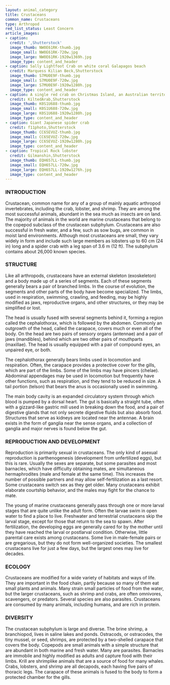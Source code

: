 ```yaml
---
layout: animal_category
title: Crustaceans
common_name: Crustaceans
type: Arthropod
red_list_status: Least Concern
article_images:
- caption: 
  credit: ',Shutterstock'
  image_thumb: NW0E61RK-thumb.jpg
  image_small: NW0E61RK-720w.jpg
  image_large: NW0E61RK-1920w1369h.jpg
  image_type: content_and_header
- caption: Sally Lightfoot Crab on white coral Galapagos beach
  credit: Marquess Kilian Beck,Shutterstock
  image_thumb: S7MU0E9F-thumb.jpg
  image_small: S7MU0E9F-720w.jpg
  image_large: S7MU0E9F-1920w1280h.jpg
  image_type: content_and_header
- caption: A single red crab on Christmas Island, an Australian territory in the Indian Ocean
  credit: KiltedArab,Shutterstock
  image_thumb: K0S1U688-thumb.jpg
  image_small: K0S1U688-720w.jpg
  image_large: K0S1U688-1920w1280h.jpg
  image_type: content_and_header
- caption: Giant Japanese spider crab
  credit: f11photo,Shutterstock
  image_thumb: CC65EVUZ-thumb.jpg
  image_small: CC65EVUZ-720w.jpg
  image_large: CC65EVUZ-1920w1280h.jpg
  image_type: content_and_header
- caption: Tropical Rock lobster
  credit: Gilmanshin,Shutterstock
  image_thumb: EQH657LL-thumb.jpg
  image_small: EQH657LL-720w.jpg
  image_large: EQH657LL-1920w1276h.jpg
  image_type: content_and_header
---
```


### INTRODUCTION 

Crustacean, common name for any of a group of mainly aquatic arthropod invertebrates, including the crab, lobster, and shrimp. They are among the most successful animals, abundant in the sea much as insects are on land. The majority of animals in the world are marine crustaceans that belong to the copepod subclass of the crustacean subphylum. Crustaceans are also successful in fresh water, and a few, such as sow bugs, are common in moist land environments. Although most crustaceans are small, they vary widely in form and include such large members as lobsters up to 60 cm (24 in) long and a spider crab with a leg span of 3.6 m (12 ft). The subphylum contains about 26,000 known species.

### STRUCTURE 

Like all arthropods, crustaceans have an external skeleton (exoskeleton) and a body made up of a series of segments. Each of these segments generally bears a pair of branched limbs. In the course of evolution, the segments and other parts of the body have become specialized. The limbs, used in respiration, swimming, crawling, and feeding, may be highly modified as jaws, reproductive organs, and other structures, or they may be simplified or lost.

The head is usually fused with several segments behind it, forming a region called the cephalothorax, which is followed by the abdomen. Commonly an outgrowth of the head, called the carapace, covers much or even all of the body. On the head are two pairs of sensory organs (antennae) and a pair of jaws (mandibles), behind which are two other pairs of mouthparts (maxillae). The head is usually equipped with a pair of compound eyes, an unpaired eye, or both.

The cephalothorax generally bears limbs used in locomotion and respiration. Often, the carapace provides a protective cover for the gills, which are part of the limbs. Some of the limbs may have pincers (chelae). Abdominal appendages may be used in locomotion but frequently have other functions, such as respiration, and they tend to be reduced in size. A tail portion (telson) that bears the anus is occasionally used in swimming.

The main body cavity is an expanded circulatory system through which blood is pumped by a dorsal heart. The gut is basically a straight tube, often with a gizzard-like gastric mill used in breaking down the food, and a pair of digestive glands that not only secrete digestive fluids but also absorb food. Structures that serve as kidneys are located near the antennae. A brain exists in the form of ganglia near the sense organs, and a collection of ganglia and major nerves is found below the gut.

### REPRODUCTION AND DEVELOPMENT 

Reproduction is primarily sexual in crustaceans. The only kind of asexual reproduction is parthenogenesis (development from unfertilized eggs), but this is rare. Usually the sexes are separate, but some parasites and most barnacles, which have difficulty obtaining mates, are simultaneous hermaphrodites (male and female at the same time). This increases the number of possible partners and may allow self-fertilization as a last resort. Some crustaceans switch sex as they get older. Many crustaceans exhibit elaborate courtship behavior, and the males may fight for the chance to mate.

The young of marine crustaceans generally pass through one or more larval stages that are quite unlike the adult form. Often the larvae swim in open water to find a place to live. Freshwater and terrestrial crustaceans skip the larval stage, except for those that return to the sea to spawn. After fertilization, the developing eggs are generally cared for by the mother until they have reached the larval or postlarval condition. Otherwise, little parental care exists among crustaceans. Some live in male-female pairs or are gregarious, but they do not form well-organized societies. The smallest crustaceans live for just a few days, but the largest ones may live for decades.

### ECOLOGY 

Crustaceans are modified for a wide variety of habitats and ways of life. They are important in the food chain, partly because so many of them eat small plants and animals. Many strain small particles of food from the water, but the larger crustaceans, such as shrimp and crabs, are often omnivores, scavengers, or predators. Several species are also parasites. Crustaceans are consumed by many animals, including humans, and are rich in protein.

### DIVERSITY 

The crustacean subphylum is large and diverse. The brine shrimp, a branchiopod, lives in saline lakes and ponds. Ostracods, or ostracodes, the tiny mussel, or seed, shrimps, are protected by a two-shelled carapace that covers the body. Copepods are small animals with a simple structure that are abundant in both marine and fresh water. Many are parasites. Barnacles are immobile and highly modified as adults and capture food with their limbs. Krill are shrimplike animals that are a source of food for many whales. Crabs, lobsters, and shrimp are all decapods, each having five pairs of thoracic legs. The carapace of these animals is fused to the body to form a protected chamber for the gills.